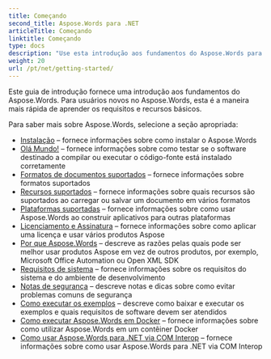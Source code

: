 ```yaml
---
title: Começando
second_title: Aspose.Words para .NET
articleTitle: Começando
linktitle: Começando
type: docs
description: "Use esta introdução aos fundamentos do Aspose.Words para .NET para começar a perceber o valor do Aspose.Words para o seu negócio."
weight: 20
url: /pt/net/getting-started/
---
```


Este guia de introdução fornece uma introdução aos fundamentos do Aspose.Words. Para usuários novos no Aspose.Words, esta é a maneira mais rápida de aprender os requisitos e recursos básicos.

Para saber mais sobre Aspose.Words, selecione a seção apropriada:

- [Instalação](/words/pt/net/installation/) – fornece informações sobre como instalar o Aspose.Words
- [Olá Mundo!](/words/pt/net/hello-world/) – fornece informações sobre como testar se o software destinado a compilar ou executar o código-fonte está instalado corretamente
- [Formatos de documentos suportados](/words/pt/net/supported-document-formats/) – fornece informações sobre formatos suportados
- [Recursos suportados](/words/pt/net/features/) – fornece informações sobre quais recursos são suportados ao carregar ou salvar um documento em vários formatos
- [Plataformas suportadas](/words/net/platforms-and-interoperability/) – fornece informações sobre como usar Aspose.Words ao construir aplicativos para outras plataformas
- [Licenciamento e Assinatura](/words/pt/net/licensing/) – fornece informações sobre como aplicar uma licença e usar vários produtos Aspose
- [Por que Aspose.Words](/words/net/aspose-words-or-other-solutions/) – descreve as razões pelas quais pode ser melhor usar produtos Aspose em vez de outros produtos, por exemplo, Microsoft Office Automation ou Open XML SDK
- [Requisitos de sistema](/words/pt/net/system-requirements/) – fornece informações sobre os requisitos do sistema e do ambiente de desenvolvimento
- [Notas de segurança](/words/pt/net/security/) – descreve notas e dicas sobre como evitar problemas comuns de segurança
- [Como executar os exemplos](/words/pt/net/how-to-run-the-examples/) – descreve como baixar e executar os exemplos e quais requisitos de software devem ser atendidos
- [Como executar Aspose.Words em Docker](/words/pt/net/how-to-run-aspose-words-in-docker/) – fornece informações sobre como utilizar Aspose.Words em um contêiner Docker
- [Como usar Aspose.Words para .NET via COM Interop](/words/pt/net/how-to-use-aspose-words-via-com-interop/) – fornece informações sobre como usar Aspose.Words para .NET via COM Interop

